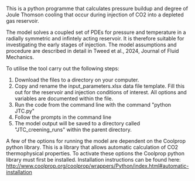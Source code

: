This is a python programme that calculates pressure buildup and degree of Joule Thomson cooling that occur during injection of CO2 into a depleted gas reservoir. 

The model solves a coupled set of PDEs for pressure and temperature in a radially symmetric and infintely acting reservoir. It is therefore suitable for investigating the early stages of injection. The model assumptions and procedure are described in detail in Tweed et al., 2024, Journal of Fluid Mechanics.

To utilise the tool carry out the following steps:
  1. Download the files to a directory on your computer.
  2. Copy and rename the input_parameters.xlsx data file template. Fill this out for the reservoir and injection conditions of interest. All options and variables are documented within the file.
  3. Run the code from the command line with the command "python JTC.py"
  4. Follow the prompts in the command line
  5. The model output will be saved to a directory called "JTC_creening_runs" within the parent directory. 

A few of the options for running the model are dependent on the Coolprop python library. This is a library that allows automatic calculation of CO2 thermophysical properties. To activate these options the Coolprop python library must first be installed. Installation instructions can be found here:
http://www.coolprop.org/coolprop/wrappers/Python/index.html#automatic-installation 

